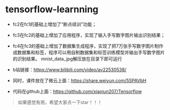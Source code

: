# tensorflow-learnning
* fc2在fc1的基础上增加了“断点续训”功能；
* fc3在fc2的基础上增加了应用程序，实现了输入手写数字图片输出识别结果；
* fc4在fc3的基础上增加了数据集生成程序，实现了把7万张手写数字图片制作成数据集和标签，程序可以用自制数据集和标签训练模型并输出手写数字图片的识别结果。 mnist_data_jpg解压放在目录下即可运行

* b站链接：https://www.bilibili.com/video/av22530538/
* 同时，课件放在了微云上面：https://share.weiyun.com/5SPAVbH
* 代码在github上面：https://github.com/xiaojun207/Tensorflow
>如果感觉有用，希望大家点一下star！！！
